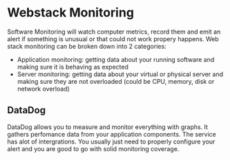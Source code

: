 # Webstack Monitoring

Software Monitoring will watch computer metrics, record them and emit an alert if something is unusual or that could not work propery happens.
Web stack monitoring can be broken down into 2 categories:

- Application monitoring: getting data about your running software and making sure it is behaving as expected
- Server monitoring: getting data about your virtual or physical server and making sure they are not overloaded (could be CPU, memory, disk or network overload)

## DataDog

DataDog allows you to measure and monitor everything with graphs. It gathers perfomance data from your application components. The service has alot of intergrations. You usually just need to properly configure your alert and you are good to go with solid monitoring coverage.
